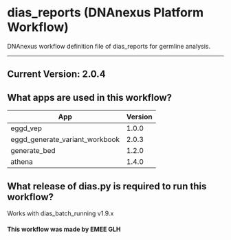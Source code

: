 # dias_reports (DNAnexus Platform Workflow)
DNAnexus workflow definition file of dias_reports for germline analysis.

-------

## Current Version: 2.0.4

## What apps are used in this workflow?

|  App 	| Version  	|
|---	|---	|
|eggd_vep      |1.0.0|
|eggd_generate_variant_workbook    |2.0.3|
|generate_bed       |1.2.0|
|athena             |1.4.0|

## What release of dias.py is required to run this workflow?

Works with dias_batch_running v1.9.x



#### This workflow was made by EMEE GLH
